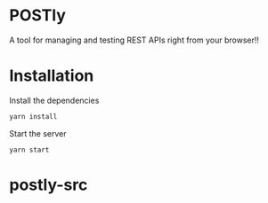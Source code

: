# POSTly

A tool for managing and testing REST APIs right from your browser!!

# Installation

Install the dependencies

```sh
yarn install
```

Start the server

```
yarn start
```
# postly-src
